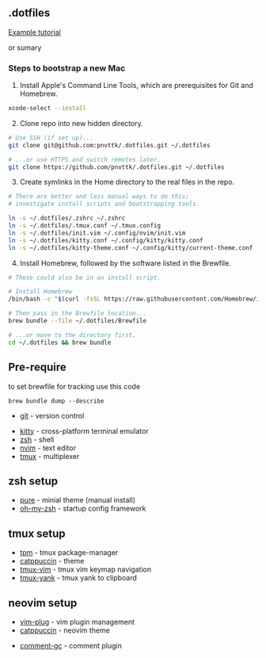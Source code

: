 ## .dotfiles

[Example tutorial](https://github.com/eieioxyz/Beyond-Dotfiles-in-100-Seconds/blob/master/README.md)

or sumary

### Steps to bootstrap a new Mac

1. Install Apple's Command Line Tools, which are prerequisites for Git and Homebrew.

```zsh
xcode-select --install
```

2. Clone repo into new hidden directory.

```zsh
# Use SSH (if set up)...
git clone git@github.com:pnvttk/.dotfiles.git ~/.dotfiles

# ...or use HTTPS and switch remotes later.
git clone https://github.com/pnvttk/.dotfiles.git ~/.dotfiles
```

3. Create symlinks in the Home directory to the real files in the repo.

```zsh
# There are better and less manual ways to do this;
# investigate install scripts and bootstrapping tools.

ln -s ~/.dotfiles/.zshrc ~/.zshrc
ln -s ~/.dotfiles/.tmux.conf ~/.tmux.config
ln -s ~/.dotfiles/init.vim ~/.config/nvim/init.vim
ln -s ~/.dotfiles/kitty.conf ~/.config/kitty/kitty.conf
ln -s ~/.dotfiles/kitty-theme.conf ~/.config/kitty/current-theme.conf
```

4. Install Homebrew, followed by the software listed in the Brewfile.

```zsh
# These could also be in an install script.

# Install Homebrew
/bin/bash -c "$(curl -fsSL https://raw.githubusercontent.com/Homebrew/install/HEAD/install.sh)"

# Then pass in the Brewfile location...
brew bundle --file ~/.dotfiles/Brewfile

# ...or move to the directory first.
cd ~/.dotfiles && brew bundle
```

## Pre-require

to set brewfile for tracking use this code

```
brew bundle dump --describe
```

- [git](https://git-scm.com/) - version control
<!-- - [iterm2](https://iterm2.com/) - macos terminal emulator -->
- [kitty](https://github.com/kovidgoyal/kitty) - cross-platform terminal emulator
- [zsh](https://github.com/ohmyzsh/ohmyzsh/wiki/Installing-ZSH) - shell
- [nvim](https://github.com/neovim/neovim/wiki/Installing-Neovim) - text editor
- [tmux](https://github.com/tmux/tmux/wiki) - multiplexer

## zsh setup

- [pure](https://github.com/sindresorhus/pure/blob/main/readme.md) - minial theme (manual install)
- [oh-my-zsh](https://ohmyz.sh/#install) - startup config framework

## tmux setup

- [tpm](https://github.com/tmux-plugins/tpm/blob/master/README.md) - tmux package-manager
- [catppuccin](https://github.com/catppuccin/tmux/blob/main/README.md) - theme
- [tmux-vim](https://github.com/christoomey/vim-tmux-navigator) - tmux vim keymap navigation
- [tmux-yank](https://github.com/tmux-plugins/tmux-yank) - tmux yank to clipboard

## neovim setup

- [vim-plug](https://github.com/junegunn/vim-plug) - vim plugin management
- [catppuccin](https://github.com/catppuccin/nvim) - neovim theme
<!-- - [NvChad](https://nvchad.com/docs/quickstart/install) - framework config -->
- [comment-gc](https://github.com/tpope/vim-commentary) - comment plugin
